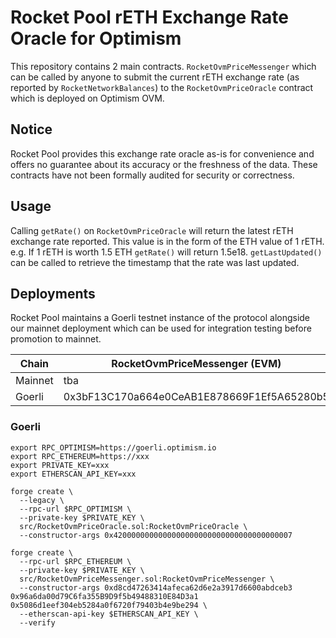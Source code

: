 # Rocket Pool rETH Exchange Rate Oracle for Optimism

This repository contains 2 main contracts. `RocketOvmPriceMessenger` which can be called by anyone to submit the current
rETH exchange rate (as reported by `RocketNetworkBalances`) to the `RocketOvmPriceOracle` contract which is deployed on
Optimism OVM.

## Notice

Rocket Pool provides this exchange rate oracle as-is for convenience and offers no guarantee about its accuracy or the
freshness of the data. These contracts have not been formally audited for security or correctness.

## Usage

Calling `getRate()` on `RocketOvmPriceOracle` will return the latest rETH exchange rate reported. This value is in the form
of the ETH value of 1 rETH. e.g. If 1 rETH is worth 1.5 ETH `getRate()` will return 1.5e18. `getLastUpdated()` can be called to
retrieve the timestamp that the rate was last updated.

## Deployments

Rocket Pool maintains a Goerli testnet instance of the protocol alongside our mainnet deployment which can be used for 
integration testing before promotion to mainnet.

| Chain | RocketOvmPriceMessenger (EVM) | RocketOvmPriceOracle (OVM) |
| -- | -- | -- |
| Mainnet | tba | tba |
| Goerli | 0x3bF13C170a664e0CeAB1E878669F1Ef5A65280b5 | 0x96a6da00d79C6fa355B9D9f5b49488310E84D3a1 |

### Goerli

```
export RPC_OPTIMISM=https://goerli.optimism.io
export RPC_ETHEREUM=https://xxx
export PRIVATE_KEY=xxx
export ETHERSCAN_API_KEY=xxx

forge create \
  --legacy \
  --rpc-url $RPC_OPTIMISM \
  --private-key $PRIVATE_KEY \
  src/RocketOvmPriceOracle.sol:RocketOvmPriceOracle \
  --constructor-args 0x4200000000000000000000000000000000000007

forge create \
  --rpc-url $RPC_ETHEREUM \
  --private-key $PRIVATE_KEY \
  src/RocketOvmPriceMessenger.sol:RocketOvmPriceMessenger \
  --constructor-args 0xd8cd47263414afeca62d6e2a3917d6600abdceb3 0x96a6da00d79C6fa355B9D9f5b49488310E84D3a1 0x5086d1eef304eb5284a0f6720f79403b4e9be294 \
  --etherscan-api-key $ETHERSCAN_API_KEY \
  --verify
```
